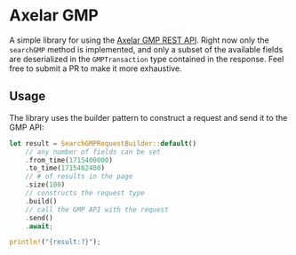 # Axelar GMP

A simple library for using the [Axelar GMP REST API](https://docs.axelarscan.io/gmp). Right now only the `searchGMP` method is implemented, and only a subset of the available fields are deserialized in the `GMPTransaction` type contained in the response. Feel free to submit a PR to make it more exhaustive.

## Usage

The library uses the builder pattern to construct a request and send it to the GMP API:

```rust
let result = SearchGMPRequestBuilder::default()
    // any number of fields can be set
    .from_time(1715400000)
    .to_time(1715462400)
    // # of results in the page
    .size(100)
    // constructs the request type
    .build()
    // call the GMP API with the request
    .send()
    .await;

println!("{result:?}");
```
